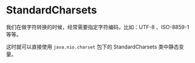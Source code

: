 # StandardCharsets

我们在做字符转换的时候，经常需要指定字符编码，比如：UTF-8 、ISO-8859-1 等等。

这时就可以直接使用 `java.nio.charset` 包下的 StandardCharsets 类中静态变量。





